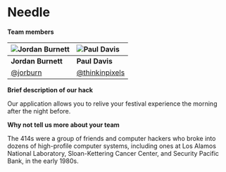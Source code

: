 # Needle


**Team members**

|![Jordan Burnett](https://igcdn-photos-g-a.akamaihd.net/hphotos-ak-xfa1/t51.2885-19/11355287_1465001190464318_579528324_a.jpg)  | ![Paul Davis](https://igcdn-photos-d-a.akamaihd.net/hphotos-ak-xfa1/t51.2885-19/11355947_1618271205094371_356270357_a.jpg)|
| :--- | :--- |
| **Jordan Burnett** | **Paul Davis** |
| [@jorburn](https://twitter.com/jorburn) | [@thinkinpixels](https://twitter.com/thinkinpixels) 


**Brief description of our hack**

Our application allows you to relive your festival experience the morning after the night before.

**Why not tell us more about your team**

The 414s were a group of friends and computer hackers who broke into dozens of high-profile computer systems, including ones at Los Alamos National Laboratory, Sloan-Kettering Cancer Center, and Security Pacific Bank, in the early 1980s.
